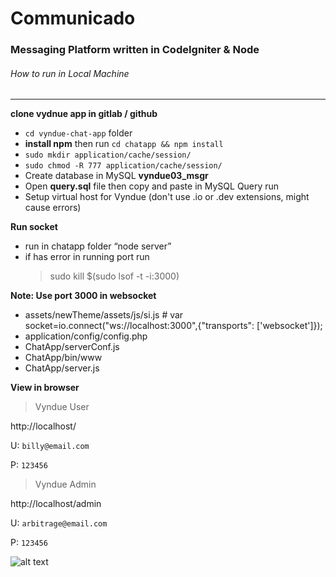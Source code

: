 # Communicado
### Messaging Platform written in CodeIgniter & Node


###### How to run in Local Machine
------

**clone vydnue app in gitlab / github** 
 - `cd vyndue-chat-app` folder
 - **install npm** then run `cd chatapp && npm install`
 - `sudo mkdir application/cache/session/`
 - `sudo chmod -R 777 application/cache/session/` 
 - Create database in MySQL **vyndue03_msgr**
 - Open **query.sql** file then copy and paste in MySQL Query run
 - Setup virtual host for Vyndue (don't use .io or .dev extensions, might cause errors)

**Run socket**
 - run in chatapp folder “node server”
 - if has error in running port run
   > sudo kill $(sudo lsof -t -i:3000)

**Note: Use port 3000 in websocket** 
 - assets/newTheme/assets/js/si.js # var socket=io.connect("ws://localhost:3000",{"transports": ['websocket']});
 - application/config/config.php
 - ChatApp/serverConf.js
 - ChatApp/bin/www
 - ChatApp/server.js


**View in browser** 
> Vyndue User

  http://localhost/

  U: `billy@email.com` 
  
  P: `123456`

> Vyndue Admin
  
  http://localhost/admin 
  
  U: `arbitrage@email.com` 
  
  P: `123456`


![alt text][logo]

[logo]: https://media.giphy.com/media/amrNGnZUeWhZC/giphy.gif
